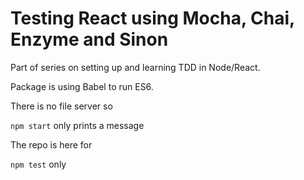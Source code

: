 # Testing React using Mocha, Chai, Enzyme and Sinon

Part of series on setting up and learning TDD in Node/React.

Package is using Babel to run ES6.

There is no file server so

`npm start` only prints a message

The repo is here for

`npm test` only
